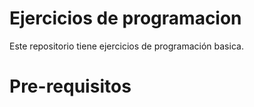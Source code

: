 # Ejercicios de programacion 
Este repositorio tiene ejercicios de programación basica.

# Pre-requisitos 
